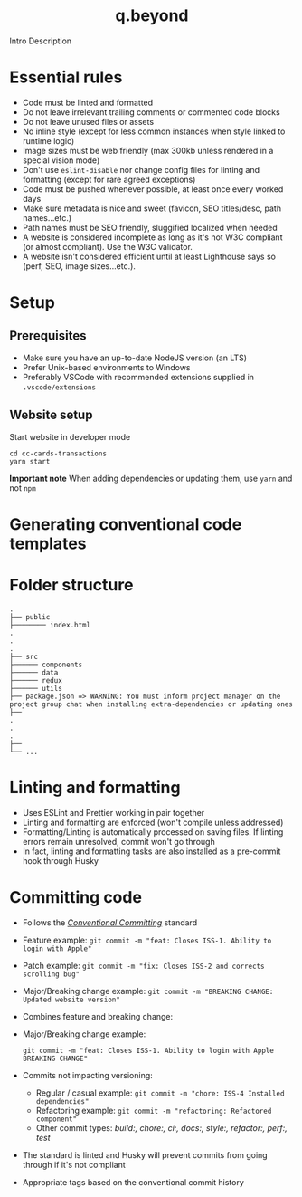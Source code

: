 <h1 align="center">
  q.beyond
</h1>

Intro Description

# Essential rules

- Code must be linted and formatted
- Do not leave irrelevant trailing comments or commented code blocks
- Do not leave unused files or assets
- No inline style (except for less common instances when style linked to runtime logic)
- Image sizes must be web friendly (max 300kb unless rendered in a special vision mode)
- Don't use `eslint-disable` nor change config files for linting and formatting (except for rare agreed exceptions)
- Code must be pushed whenever possible, at least once every worked days
- Make sure metadata is nice and sweet (favicon, SEO titles/desc, path names...etc.)
- Path names must be SEO friendly, sluggified localized when needed
- A website is considered incomplete as long as it's not W3C compliant (or almost compliant). Use the W3C validator.
- A website isn't considered efficient until at least Lighthouse says so (perf, SEO, image sizes...etc.).

# Setup

## Prerequisites

- Make sure you have an up-to-date NodeJS version (an LTS)
- Prefer Unix-based environments to Windows
- Preferably VSCode with recommended extensions supplied in `.vscode/extensions`

## Website setup

Start website in developer mode

```shell
cd cc-cards-transactions
yarn start
```

**Important note** When adding dependencies or updating them, use `yarn` and not `npm`

# Generating conventional code templates

# Folder structure

    .
    ├── public
    ├──────── index.html
    .
    .
    .
    ├── src
    ├────── components
    ├────── data
    ├────── redux
    ├────── utils
    ├── package.json => WARNING: You must inform project manager on the project group chat when installing extra-dependencies or updating ones
    ├──
    .
    .
    .
    ├──
    └── ...

# Linting and formatting

- Uses ESLint and Prettier working in pair together
- Linting and formatting are enforced (won't compile unless addressed)
- Formatting/Linting is automatically processed on saving files. If linting errors remain unresolved, commit won't go through
- In fact, linting and formatting tasks are also
  installed as a pre-commit hook through Husky

# Committing code

- Follows the [_Conventional Committing_](https://www.conventionalcommits.org/en/v1.0.0/) standard

- Feature example: `git commit -m "feat: Closes ISS-1. Ability to login with Apple"`
- Patch example: `git commit -m "fix: Closes ISS-2 and corrects scrolling bug"`
- Major/Breaking change example: `git commit -m "BREAKING CHANGE: Updated website version"`
- Combines feature and breaking change:
- Major/Breaking change example:

  `git commit -m "feat: Closes ISS-1. Ability to login with Apple BREAKING CHANGE"`

- Commits not impacting versioning:

  - Regular / casual example: `git commit -m "chore: ISS-4 Installed dependencies"`
  - Refactoring example: `git commit -m "refactoring: Refactored component"`
  - Other commit types: _build:, chore:, ci:, docs:, style:, refactor:, perf:, test_

- The standard is linted and Husky will prevent commits from going through if it's not compliant
- Appropriate tags based on the conventional commit history
